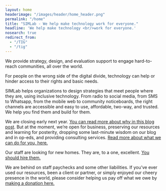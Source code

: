 ```yaml
---
layout: home
headerimage: "/images/header/home_header.png"
permalink: "/home"
title: "SIMLab - We help make technology work for everyone."
headline: 'We help make technology <br/>work for everyone.'
nosearch: true
redirect_from:
  - "/TIG"
  - "/tig"
---
```

We provide strategy, design, and evaluation support to engage hard-to-reach communities, all over the world.

For people on the wrong side of the digital divide, technology can help or hinder access to their rights and basic needs.

SIMLab helps organizations to design strategies that meet people where they are, using inclusive technology. From radio to social media, from SMS to Whatsapp, from the mobile web to community noticeboards, the right channels are accessible and easy to use, affordable, two-way, and trusted. We help you find them and build for them.

We are closing early next year. [You can read more about why in this blog post](simlab.org/blog/2017/09/06/simlab-is-closing/). But at the moment, we’re open for business, preserving our resources and learning for posterity, dropping some last-minute wisdom on our blog and in op-eds, and providing consulting services. [Read more about what we can do for you, here.](http://www.simlab.org/services/)

Our staff are looking for new homes. They are, to a one, excellent. [You should hire them.](http://www.simlab.org/team/)

We are behind on staff paychecks and some other liabilities. If you’ve ever used our resources, been a client or partner, or simply enjoyed our cheery presence in the world, please consider helping us pay off what we owe by [making a donation here.]( https://www.paypal.me/simlab/35)
